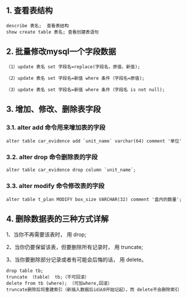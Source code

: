 ## 1. 查看表结构

```mysql
describe 表名;  查看表结构
show create table 表名; 查看创建表语句
```

## 2. 批量修改mysql一个字段数据

```mysql
（1）update 表名 set 字段名=replace(字段名，原值，新值);

（2）update 表名 set 字段名=新值 where 条件（字段名=原值);

（3）update 表名 set 字段名=新值 where 条件（字段名 is not null);
```

## 3. 增加、修改、删除表字段

### 3.1. alter add 命令用来增加表的字段

```mysql
alter table car_evidence add `unit_name` varchar(64) comment '单位'
```

### 3.2. alter drop 命令删除表的字段

```mysql
alter table car_evidence drop column `unit_name`; 
```

### 3.3. alter modify 命令修改表的字段

```mysql
alter table t_plan MODIFY box_size VARCHAR(32) comment '盒内的数量';
```

## 4. 删除数据表的三种方式详解

1、当你不再需要该表时， 用 drop;

2、当你仍要保留该表，但要删除所有记录时， 用 truncate;

3、当你要删除部分记录或者有可能会后悔的话， 用 delete。

```mysql
drop table tb;
truncate （table） tb;（不可回滚）
delete from tb (where); （可加where,回滚）
truncate删除后将重建索引（新插入数据后id从0开始记起），而 delete不会删除索引 
```
